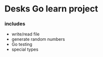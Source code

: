 # Desks Go learn project
### includes
- write/read file
- generate random numbers
- Go testing
- special types
